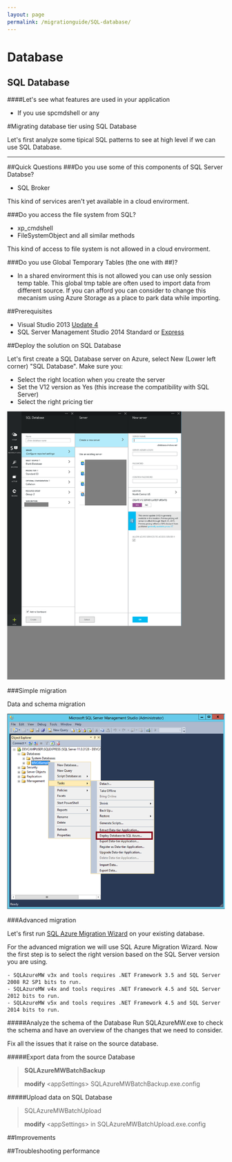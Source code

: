 ```yaml
---
layout: page
permalink: /migrationguide/SQL-database/
---
```


# Database 
## SQL Database


####Let's see what features are used in your application
- If you use spcmdshell or any 


#Migrating database tier using SQL Database


Let's first analyze some tipical SQL patterns to see at high level if we can use SQL Database.


-----
##Quick Questions
###Do you use some of this components of SQL Server Databse?

- SQL Broker

This kind of services aren't yet available in a cloud envirorment. 


###Do you access the file system from SQL?

- xp_cmdshell  
- FileSystemObject and all similar methods 

This kind of access to file system is not allowed in a cloud envirorment. 

###Do you use Global Temporary Tables (the one with ##)?
- In a shared envirorment this is not allowed you can use only session temp table. This global tmp table are often used to import data from different source. If you can afford you can consider to change this mecanism using Azure Storage as a place to park data while importing.



##Prerequisites
- Visual Studio 2013 [Update 4](http://www.microsoft.com/en-us/download/details.aspx?id=44921)
- SQL Server Management Studio 2014 Standard or [Express](https://msdn.microsoft.com/en-us/evalcenter/dn434042.aspx)


##Deploy the solution on SQL Database

Let's first create a SQL Database server on Azure, select New (Lower left corner) "SQL Database".
Make sure you:
- Select the right location when you create the server
- Set the V12 version as Yes (this increase the compatibility with SQL Server)
- Select the right pricing tier

![](/images/SQL2.png)

###Simple migration


Data and schema migration

![](/images/SQL1.png)


###Advanced migration

Let's first run [SQL Azure Migration Wizard](http://sqlazuremw.codeplex.com/) on your existing database.

For the advanced migration we will use SQL Azure Migration Wizard. Now the first step is to select the right version based on the SQL Server version you are using.

	- SQLAzureMW v3x and tools requires .NET Framework 3.5 and SQL Server 2008 R2 SP1 bits to run.
	- SQLAzureMW v4x and tools requires .NET Framework 4.5 and SQL Server 2012 bits to run.
	- SQLAzureMW v5x and tools requires .NET Framework 4.5 and SQL Server 2014 bits to run.

#####Analyze the schema of the Database
Run SQLAzureMW.exe to check the schema and have an overview of the changes that we need to consider.

Fix all the issues that it raise on the source database.

#####Export data from the source Database

> **SQLAzureMWBatchBackup**  
> 
> **modify** <appSettings\> SQLAzureMWBatchBackup.exe.config 
  
				
#####Upload data on SQL Database

> SQLAzureMWBatchUpload 
> 
> **modify** <appSettings\> in SQLAzureMWBatchUpload.exe.config   
 


##Improvements


##Troubleshooting performance